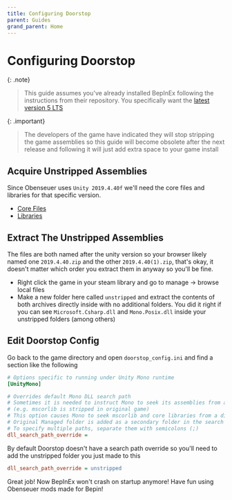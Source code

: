 ```yaml
---
title: Configuring Doorstop
parent: Guides
grand_parent: Home
---
```


# Configuring Doorstop

{: .note}
> This guide assumes you've already installed BepInEx following the instructions from their repository. You specifically want the [latest version 5 LTS](https://github.com/BepInEx/BepInEx/releases/tag/v5.4.23.2)

{: .important}
> The developers of the game have indicated they will stop stripping the game assemblies so this guide will become obsolete after the next release and following it will just add extra space to your game install

## Acquire Unstripped Assemblies

Since Obenseuer uses `Unity 2019.4.40f` we'll need the core files and libraries for that specific version.

- [Core Files](https://unity.bepinex.dev/corlibs/2019.4.40.zip)
- [Libraries](https://unity.bepinex.dev/libraries/2019.4.40.zip)

## Extract The Unstripped Assemblies

The files are both named after the unity version so your browser likely named one `2019.4.40.zip` and the other `2019.4.40(1).zip`, that's okay, it doesn't matter which order you extract them in anyway so you'll be fine.

- Right click the game in your steam library and go to manage -> browse local files
- Make a new folder here called `unstripped` and extract the contents of both archives directly inside with no additional folders. You did it right if you can see `Microsoft.Csharp.dll` and `Mono.Posix.dll` inside your unstripped folders (among others)

## Edit Doorstop Config

Go back to the game directory and open `doorstop_config.ini` and find a section like the following

```ini
# Options specific to running under Unity Mono runtime
[UnityMono]

# Overrides default Mono DLL search path
# Sometimes it is needed to instruct Mono to seek its assemblies from a different path
# (e.g. mscorlib is stripped in original game)
# This option causes Mono to seek mscorlib and core libraries from a different folder before Managed
# Original Managed folder is added as a secondary folder in the search path
# To specify multiple paths, separate them with semicolons (;)
dll_search_path_override =
```

By default Doorstop doesn't have a search path override so you'll need to add the unstripped folder you just made to this

```ini
dll_search_path_override = unstripped
```

Great job! Now BepInEx won't crash on startup anymore! Have fun using Obenseuer mods made for Bepin!
